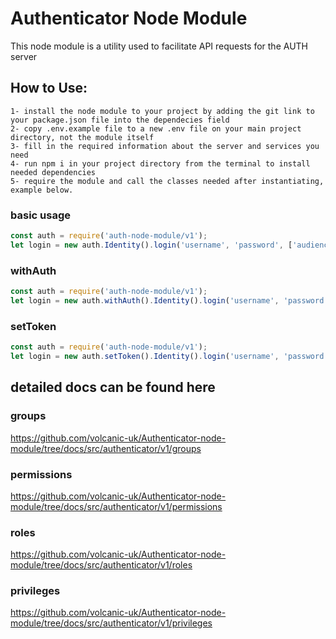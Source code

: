 # Authenticator Node Module

This node module is a utility used to facilitate API requests for the AUTH server 

## How to Use:
    1- install the node module to your project by adding the git link to your package.json file into the dependecies field
    2- copy .env.example file to a new .env file on your main project directory, not the module itself
    3- fill in the required information about the server and services you need
    4- run npm i in your project directory from the terminal to install needed dependencies
    5- require the module and call the classes needed after instantiating, example below.

### basic usage
```javascript
const auth = require('auth-node-module/v1');
let login = new auth.Identity().login('username', 'password', ['audience'], 'exp-date');
```

### withAuth
```javascript
const auth = require('auth-node-module/v1');
let login = new auth.withAuth().Identity().login('username', 'password', ['audience'], 'exp-date');
```

### setToken
```javascript
const auth = require('auth-node-module/v1');
let login = new auth.setToken().Identity().login('username', 'password', ['audience'], 'exp-date');
```

## detailed docs can be found here

### groups
https://github.com/volcanic-uk/Authenticator-node-module/tree/docs/src/authenticator/v1/groups

### permissions
https://github.com/volcanic-uk/Authenticator-node-module/tree/docs/src/authenticator/v1/permissions

### roles
https://github.com/volcanic-uk/Authenticator-node-module/tree/docs/src/authenticator/v1/roles

### privileges
https://github.com/volcanic-uk/Authenticator-node-module/tree/docs/src/authenticator/v1/privileges
